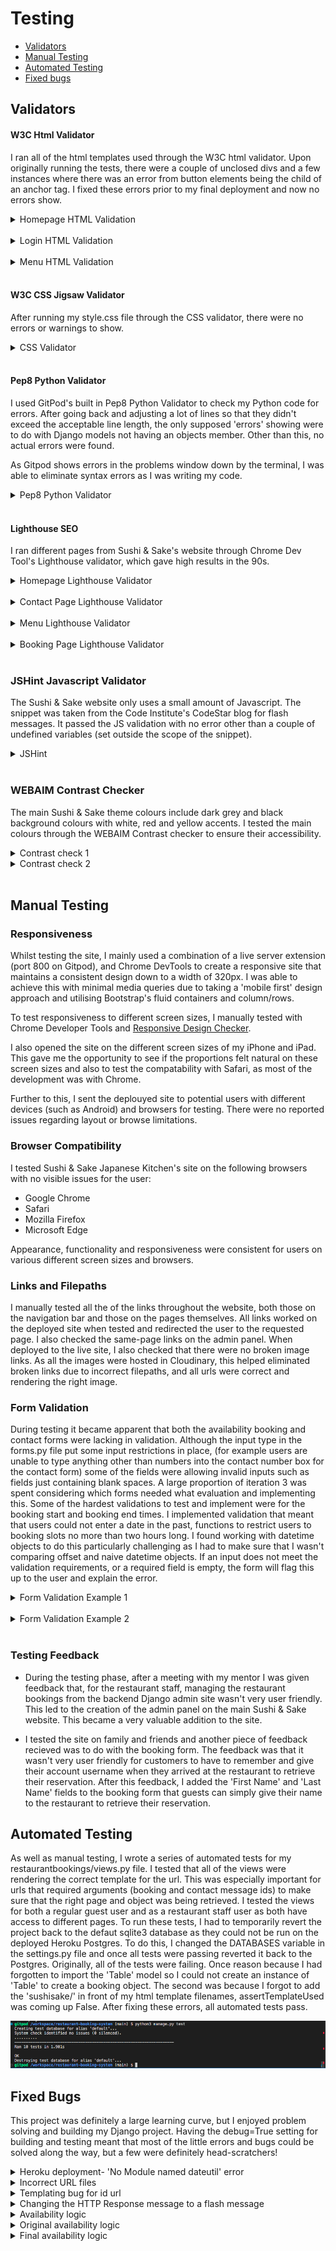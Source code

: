 # Testing

- [Validators](#validators)
- [Manual Testing](#manual-testing)
- [Automated Testing](#automated-testing)
- [Fixed bugs](#fixed-bugs)

## Validators
#### W3C Html Validator
I ran all of the html templates used through the W3C html validator.
Upon originally running the tests, there were a couple of unclosed divs and a few instances where there was an error from button elements being the child of an anchor tag. I fixed these errors prior to my final deployment and now no errors show.

<details><summary>Homepage HTML Validation</summary>

![Homepage HTML Validation](images/testing/home-html-val.png)

</details>

<br>

<details><summary>Login HTML Validation</summary>

![Login HTML Validation](images/testing/login-html-val.png)

</details>

<br>

<details><summary>Menu HTML Validation</summary>

![Menu HTML Validation](images/testing/menu-val.png)

</details>

<br>

#### W3C CSS Jigsaw Validator
After running my style.css file through the CSS validator, there were no errors or warnings to show.

<details><summary>CSS Validator</summary>

![CSS Validator](images/testing/css-validation.png)

</details>

<br>

#### Pep8 Python Validator
I used GitPod's built in Pep8 Python Validator to check my Python code for errors. After going back and adjusting a lot of lines so that they didn't exceed the acceptable line length, the only supposed 'errors' showing were to do with Django models not having an objects member. Other than this, no actual errors were found.

As Gitpod shows errors in the problems window down by the terminal, I was able to eliminate syntax errors as I was writing my code.

<details><summary>Pep8 Python Validator</summary>

![Python Validator](images/testing/pep8-validator.png)

</details>

<br>

#### Lighthouse SEO
I ran different pages from Sushi & Sake's website through Chrome Dev Tool's Lighthouse validator, which gave high results in the 90s.

<details><summary>Homepage Lighthouse Validator</summary>

![Homepage Ligthouse](images/testing/home-lighthouse.png)

</details>

<br>

<details><summary>Contact Page Lighthouse Validator</summary>

![Contact Ligthouse](images/testing/contact-lighthouse.png)

</details>

<br>

<details><summary>Menu Lighthouse Validator</summary>

![Menu Ligthouse](images/testing/menu-lighthouse.png)

</details>

<br>

<details><summary>Booking Page Lighthouse Validator</summary>

![Book Ligthouse](images/testing/book-lighthouse.png)

</details>

<br>

### JSHint Javascript Validator 
The Sushi & Sake website only uses a small amount of Javascript. The snippet was taken from the Code Institute's CodeStar blog for flash messages. It passed the JS validation with no error other than a couple of undefined variables (set outside the scope of the snippet).
<details><summary>JSHint</summary>

![Javascript Validator](images/testing/js-validator.png)

</details>

<br>

### WEBAIM Contrast Checker
The main Sushi & Sake theme colours include dark grey and black background colours with white, red and yellow accents. I tested the main colours through the WEBAIM Contrast checker to ensure their accessibility.
<details><summary>Contrast check 1</summary>

![Contrast check 1](images/testing/contrast-checker.png)

</details>

<details><summary>Contrast check 2</summary>

![Contrast check 2](images/testing/contrast-checker2.png)

</details>

<br>

## Manual Testing
### Responsiveness

Whilst testing the site, I mainly used a combination of a live server extension (port 800 on Gitpod), and Chrome DevTools to create a responsive site that maintains a consistent design down to a width of 320px. I was able to achieve this with minimal media queries due to taking a 'mobile first' design approach and utilising Bootstrap's fluid containers and column/rows.

To test responsiveness to different screen sizes, I manually tested with Chrome Developer Tools and [Responsive Design Checker](https://responsivedesignchecker.com/).

I also opened the site on the different screen sizes of my iPhone and iPad. This gave me the opportunity to see if the proportions felt natural on these screen sizes and also to test the compatability with Safari, as most of the development was with Chrome.

Further to this, I sent the deplouyed site to potential users with different devices (such as Android) and browsers for testing. There were no reported issues regarding layout or browse limitations.

### Browser Compatibility

I tested Sushi & Sake Japanese Kitchen's site on the following browsers with no visible issues for the user:
 - Google Chrome
 - Safari
 - Mozilla Firefox
 - Microsoft Edge

Appearance, functionality and responsiveness were consistent for users on various different screen sizes and browsers.

### Links and Filepaths
I manually tested all the of the links throughout the website, both those on the navigation bar and those on the pages themselves. All links worked on the deployed site when tested and redirected the user to the requested page. I also checked the same-page links on the admin panel.
When deployed to the live site, I also checked that there were no broken image links. As all the images were hosted in Cloudinary, this helped eliminated broken links due to incorrect filepaths, and all urls were correct and rendering the right image.

### Form Validation
During testing it became apparent that both the availability booking and contact forms were lacking in validation. Although the input type in the forms.py file put some input restrictions in place, (for example users are unable to type anything other than numbers into the contact number box for the contact form) some of the fields were allowing invalid inputs such as fields just containing blank spaces.
A large proportion of iteration 3 was spent considering which forms needed what evaluation and implementing this. Some of the hardest validations to test and implement were for the booking start and booking end times. I implemented validation that meant that users could not enter a date in the past, functions to restrict users to booking slots no more than two hours long. I found working with datetime objects to do this particularly challenging as I had to make sure that I wasn't comparing offset and naive datetime objects.
If an input does not meet the validation requirements, or a required field is empty, the form will flag this up to the user and explain the error.

<details><summary>Form Validation Example 1</summary>

![Form validation example 1](images/testing/form-validation-ex1.png)

</details>

<br>

<details><summary>Form Validation Example 2</summary>

![Form validation example 2](images/testing/form-validation-ex2.png)

</details>

<br>

### Testing Feedback
- During the testing phase, after a meeting with my mentor I was given feedback that, for the restaurant staff, managing the restaurant bookings from the backend Django admin site wasn't very user friendly. This led to the creation of the admin panel on the main Sushi & Sake website. This became a very valuable addition to the site.

- I tested the site on family and friends and another piece of feedback recieved was to do with the booking form. The feedback was that it wasn't very user friendly for customers to have to remember and give their account username when they arrived at the restaurant to retrieve their reservation. After this feedback, I added the 'First Name' and 'Last Name' fields to the booking form that guests can simply give their name to the restaurant to retrieve their reservation.

## Automated Testing
As well as manual testing, I wrote a series of automated tests for my restaurantbookings/views.py file. I tested that all of the views were rendering the correct template for the url. This was especially important for urls that required arguments (booking and contact message ids) to make sure that the right page and object was being retrieved.
I tested the views for both a regular guest user and as a restaurant staff user as both have access to different pages. To run these tests, I had to temporarily revert the project back to the defaut sqlite3 database as they could not be run on the deployed Heroku Postgres. To do this, I changed the DATABASES variable in the settings.py file and once all tests were passing reverted it back to the Postgres.
Originally, all of the tests were failing. Once reason because I had forgotten to import the 'Table' model so I could not create an instance of 'Table' to create a booking object. The second was because I forgot to add the 'sushisake/' in front of my html template filenames, assertTemplateUsed was coming up False. After fixing these errors, all automated tests pass.

![Automated testing pass screenshot](images/testing/auto-tests.png)

## Fixed Bugs
This project was definitely a large learning curve, but I enjoyed problem solving and building my Django project. Having the debug=True setting for building and testing meant that most of the little errors and bugs could be solved along the way, but a few were definitely head-scratchers!

<details>
<summary>Heroku deployment- 'No Module named dateutil' error</summary>
<br>

After setting up the inital shell for the project in GitPod, I deployed my live site on Heroku early to make sure it was all set up, and checked in with it after each large implementation to check the functionality. However, after making large changes to the restaurantbookings/forms.py file, I encountered an error where Heroku would not properly deploy the live site as it could not find 'dateutil'.

This was puzzling at first, as the project was working absolutely fine on the local server. I checked that dateutil was installed by entering 'pip3 install python-dateutil' in the terminal, but got the response that the conditions were already satisfied. I checked in my requirements.txt and could not see dateutil, so I typed the pip3 freeze command to updated requirements.txt. No changes.

After scouring the web, I found a Slack article (in credits) that told me to uninstall python-dateutil and install it. It seems that the pre-installed date-util was an old version, and as soon as I did the pip command to update requirements.txt and the dateutil requirement appeared, which could now be passed along to Heroku.

</details>

<details>
<summary>Incorrect URL files</summary>
<br>

Whilst trying to understand how to create a URL to contain a booking id, I discovered that I had made an error with my URLS files. I had pathed out all of the URLS in both the sushisake main urls.py file and the restaurantbookings urls.py file, which was throwing up error messages and unneccessary code.

I removed some urls from the main sushisake url file, as they were already covered by the 'include restaurantbookings' url line.

</details>

<details>
<summary>Templating bug for id url</summary>
<br>

Whilst creating the update part of the CRUD functionality for bookings, I needed to pass the booking id into the edit booking url. I kept getting the error that the booking id url was invalid and could not be found.

To troubleshoot, I reviewed the code for the Code Institute blog where the slug field was passed as a parameter for a url and the url link to it. My code matched so I decided that the error was not with the url setup. I went on to check the other factors affecting it, including the format of the href in the html template.

I went in to realise that it was a templating/context error. I was trying to use the booking.id but what I had passed through to the update html context was 'user-booking'. I had referred to the booking object as 'user-booking' on the html template instead of booking so they didn't match. I updated the context to pass in 'bookings' instead of 'user-bookings' and it was working as expected.

</details>

<details>
<summary>Changing the HTTP Response message to a flash message</summary>
<br>

The first draft of the booking functionality would redirect users to a HTTP Response page with either a booking success or booking failure message (depending on table availability). I wanted to change this so that users would instead recieve flash message feedback, and would be returned to a different html page within the Sushi & Sake site so that they could continue their experience.

However, when trying to alter this code to return a flash message, I got the response that the 'HTTP Response did not return an object, it returned None'. Although the previous code had worked fine, I couldn't figure out how to merge the working code and my desire for a flash message.

After a chat with Gemma from tutor support, she helped me to understand that the way I was trying implement the flash messages was more for function based views. She sent me a helpful article (in credits) which showed me how to add flash messages to class based views by adding in 'self.' before the request so that this argument could then be passed into the message.

</details>
<details>
<summary>Availability logic</summary>
<br>

Whilst testing the availability logic to avoid double booking in the availability.py file, I noticed that the booking system kept assigning unavailable tables to new bookings. It was returning the smallest possible table for the party size, regardless of whether the table already had bookings for that time frame.

The orginal code for the availability logic was based off a tutorial for a hotel system (in credits), but that code was for a hotel management system that was only checking the availability of a specific room rather than a list of objects like I was trying to do by checking all of the restaurant's tables. This led to a complete overhaul of the availability logic and the way the problem was approached.

Instead of checking every table all at once for the booking times, I took a more incremental approach. I started by creating a list of tables that were big enough for the party size. Then I found a list of all the existing bookings and made another list of those table numbers. Finally I made a list of available tables by adding any tables that were both big enough and were NOT in the list of already booked tables.
</details>

<details><summary>Original availability logic</summary>

![Original availability logic](images/testing/original-avail-logic.png)

</details>

<details><summary>Final availability logic</summary>

![Final availability logic](images/testing/final-avail.png)

</details>

<br>